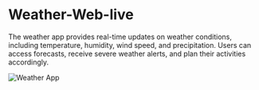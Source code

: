 # Weather-Web-live 
The weather app provides real-time updates on weather conditions, including temperature, humidity, wind speed, and precipitation. Users can access forecasts, receive severe weather alerts, and plan their activities accordingly.

![Weather App](https://github.com/Faisal200119/Weather-Web-live/assets/77503199/08b58645-f513-4f11-a5c9-0a8f7c0801f6)
